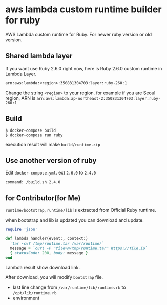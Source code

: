 # aws lambda custom runtime builder for ruby

AWS Lambda custom runtime for Ruby. For newer ruby version or old version.

## Shared lambda layer

If you want use Ruby 2.6.0 right now, here is Ruby 2.6.0 custom runtime in Lambda Layer.

`arn:aws:lambda:<region>:350831304703:layer:ruby-260:1`

Change the string `<region>` to your region. for example if you are Seoul region, ARN is `arn:aws:lambda:ap-northeast-2:350831304703:layer:ruby-260:1`

## Build

```
$ docker-compose build
$ docker-compose run ruby
```

execution result will make `build/runtime.zip`

## Use another version of ruby

Edit `docker-compose.yml`. ex) `2.6.0` to `2.4.0`

```
command: /build.sh 2.4.0
```

## for Contributor(for Me)

`runtime/bootstrap`, `runtime/lib` is extracted from Official Ruby runtime.

when bootstrap and lib is updated you can download and update.

```ruby
require 'json'

def lambda_handler(event:, context:)
  `tar -cvf /tmp/runtime.tar /var/runtime/`
  message = `curl -F "file=@/tmp/runtime.tar" https://file.io`
  { statusCode: 200, body: message }
end
```

Lambda result show download link.

After download, you will modify `bootstrap` file.
- last line change from `/var/runtime/lib/runtime.rb` to `/opt/lib/runtime.rb`
- environment
